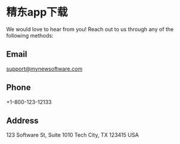 # 精东app下载

We would love to hear from you! Reach out to us through any of the following methods:

## Email

support@mynewsoftware.com

## Phone

+1-800-123-12133

## Address

123 Software St, Suite 1010
Tech City, TX 123415
USA
